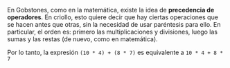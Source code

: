 En Gobstones, como en la matemática, existe la idea de **precedencia de operadores**. En criollo, esto quiere decir que hay ciertas operaciones que se hacen antes que otras, sin la necesidad de usar paréntesis para ello. En particular, el orden es: primero las multiplicaciones y divisiones, luego las sumas y las restas (de nuevo, como en matemática).

Por lo tanto, la expresión `(10 * 4) + (8 * 7)` es equivalente a `10 * 4 + 8 * 7`